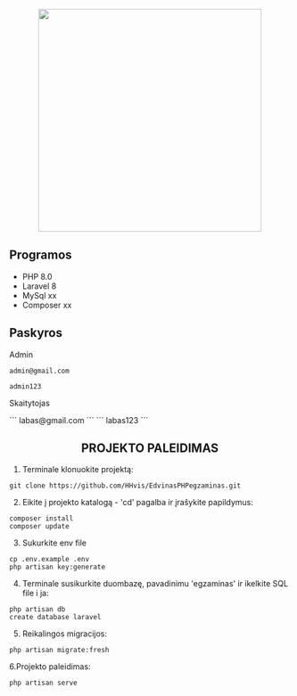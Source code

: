 <p align="center"><a href="https://laravel.com" target="_blank"><img src="https://raw.githubusercontent.com/laravel/art/master/logo-lockup/5%20SVG/2%20CMYK/1%20Full%20Color/laravel-logolockup-cmyk-red.svg" width="400"></a></p>

<h2>Programos</h2>

<ul>
  <li>PHP 8.0</li>
  <li>Laravel 8</li>
  <li>MySql xx</li>
  <li>Composer xx</li>
</ul> 

<h2>Paskyros</h2>
<p>Admin</p>

```
admin@gmail.com
```
```
admin123
```
<p>Skaitytojas</p>
```
labas@gmail.com
```
```
labas123
```

<h2 align="center">PROJEKTO PALEIDIMAS</h2>

1. Terminale klonuokite projektą:
```
git clone https://github.com/HHvis/EdvinasPHPegzaminas.git
```
2. Eikite į projekto katalogą - 'cd' pagalba ir įrašykite papildymus:
```
composer install
composer update
```
3. Sukurkite env file
```
cp .env.example .env
php artisan key:generate
```
4. Terminale susikurkite duombazę, pavadinimu 'egzaminas' ir ikelkite SQL file i ja:
```
php artisan db
create database laravel
```
5. Reikalingos migracijos:
```
php artisan migrate:fresh
```
6.Projekto paleidimas:
```
php artisan serve
```
